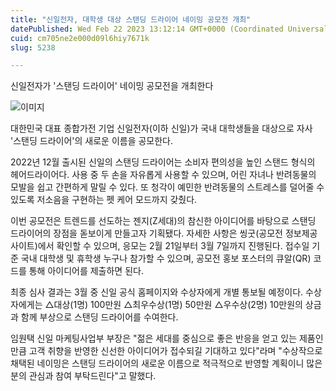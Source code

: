 ```yaml
---
title: "신일전자, 대학생 대상 스탠딩 드라이어 네이밍 공모전 개최"
datePublished: Wed Feb 22 2023 13:12:14 GMT+0000 (Coordinated Universal Time)
cuid: cm705ne2e000d09l6hiy7671k
slug: 5238

---
```



신일전자가 '스탠딩 드라이어' 네이밍 공모전을 개최한다

![이미지](https://cdn.hashnode.com/res/hashnode/image/upload/v1739258573758/ca53428e-1069-4cc8-9b0d-5859b15fbeba.jpeg)

대한민국 대표 종합가전 기업 신일전자(이하 신일)가 국내 대학생들을 대상으로 자사 '스탠딩 드라이어'의 새로운 이름을 공모한다.

2022년 12월 출시된 신일의 스탠딩 드라이어는 소비자 편의성을 높인 스탠드 형식의 헤어드라이어다. 사용 중 두 손을 자유롭게 사용할 수 있으며, 어린 자녀나 반려동물의 모발을 쉽고 간편하게 말릴 수 있다. 또 청각이 예민한 반려동물의 스트레스를 덜어줄 수 있도록 저소음을 구현하는 펫 케어 모드까지 갖췄다.

이번 공모전은 트렌드를 선도하는 젠지(Z세대)의 참신한 아이디어를 바탕으로 스탠딩 드라이어의 장점을 돋보이게 만들고자 기획됐다. 자세한 사항은 씽굿(공모전 정보제공 사이트)에서 확인할 수 있으며, 응모는 2월 21일부터 3월 7일까지 진행된다. 접수일 기준 국내 대학생 및 휴학생 누구나 참가할 수 있으며, 공모전 홍보 포스터의 큐알(QR) 코드를 통해 아이디어를 제출하면 된다.

최종 심사 결과는 3월 중 신일 공식 홈페이지와 수상자에게 개별 통보될 예정이다. 수상자에게는 △대상(1명) 100만원 △최우수상(1명) 50만원 △우수상(2명) 10만원의 상금과 함께 부상으로 스탠딩 드라이어를 수여한다.

임원택 신일 마케팅사업부 부장은 "젊은 세대를 중심으로 좋은 반응을 얻고 있는 제품인 만큼 고객 취향을 반영한 신선한 아이디어가 접수되길 기대하고 있다"라며 "수상작으로 채택된 네이밍은 스탠딩 드라이어의 새로운 이름으로 적극적으로 반영할 계획이니 많은 분의 관심과 참여 부탁드린다"고 말했다.